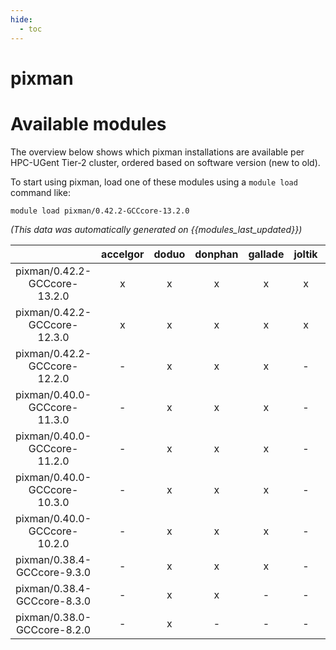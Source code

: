 ```yaml
---
hide:
  - toc
---
```


pixman
======

# Available modules


The overview below shows which pixman installations are available per HPC-UGent Tier-2 cluster, ordered based on software version (new to old).

To start using pixman, load one of these modules using a `module load` command like:

```shell
module load pixman/0.42.2-GCCcore-13.2.0
```

*(This data was automatically generated on {{modules_last_updated}})*  

| |accelgor|doduo|donphan|gallade|joltik|shinx|skitty|
| :---: | :---: | :---: | :---: | :---: | :---: | :---: | :---: |
|pixman/0.42.2-GCCcore-13.2.0|x|x|x|x|x|x|x|
|pixman/0.42.2-GCCcore-12.3.0|x|x|x|x|x|x|x|
|pixman/0.42.2-GCCcore-12.2.0|-|x|x|x|-|x|-|
|pixman/0.40.0-GCCcore-11.3.0|-|x|x|x|-|x|-|
|pixman/0.40.0-GCCcore-11.2.0|-|x|x|x|-|-|-|
|pixman/0.40.0-GCCcore-10.3.0|-|x|x|x|-|-|-|
|pixman/0.40.0-GCCcore-10.2.0|-|x|x|x|-|-|-|
|pixman/0.38.4-GCCcore-9.3.0|-|x|x|x|-|-|-|
|pixman/0.38.4-GCCcore-8.3.0|-|x|x|-|-|-|-|
|pixman/0.38.0-GCCcore-8.2.0|-|x|-|-|-|-|-|
